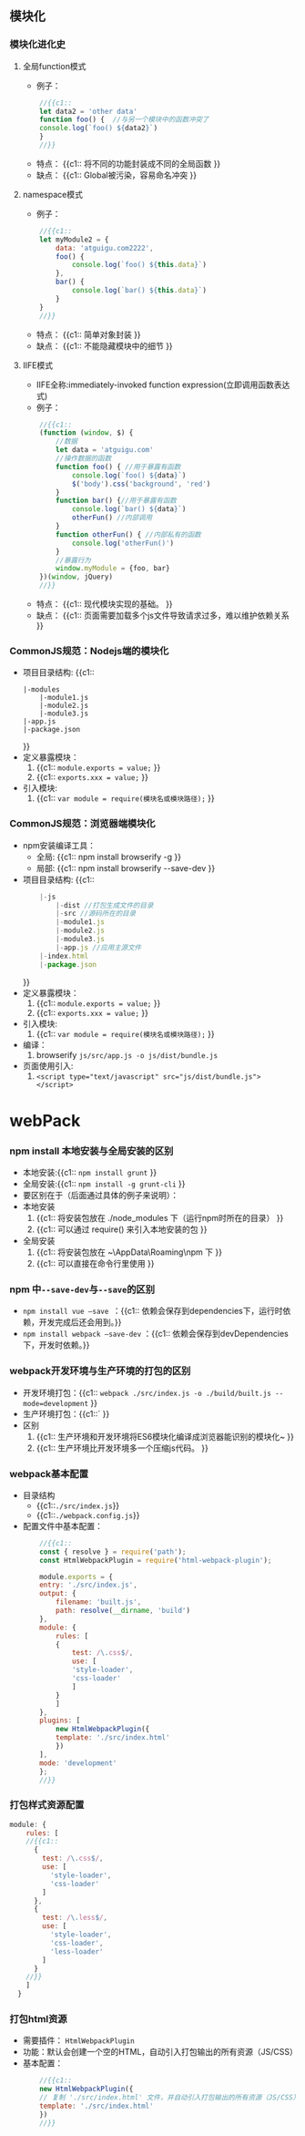 ## 模块化
### 模块化进化史
1. 全局function模式
    + 例子：
    ```js
        //{{c1::
        let data2 = 'other data'
        function foo() {  //与另一个模块中的函数冲突了
        console.log(`foo() ${data2}`)
        }
        //}}
    ```
    + 特点： {{c1:: 将不同的功能封装成不同的全局函数 }}
    + 缺点： {{c1:: Global被污染，容易命名冲突 }}

2. namespace模式
    + 例子：
    ```js
        //{{c1::
        let myModule2 = {
            data: 'atguigu.com2222',
            foo() {
                console.log(`foo() ${this.data}`)
            },
            bar() {
                console.log(`bar() ${this.data}`)
            }
        }
        //}}
    ```
    + 特点： {{c1:: 简单对象封装 }}
    + 缺点： {{c1:: 不能隐藏模块中的细节 }}
3. IIFE模式
    + IIFE全称:immediately-invoked function expression(立即调用函数表达式)
    + 例子：
    ```js
        //{{c1::
        (function (window, $) {
            //数据
            let data = 'atguigu.com'
            //操作数据的函数
            function foo() { //用于暴露有函数
                console.log(`foo() ${data}`)
                $('body').css('background', 'red')
            }
            function bar() {//用于暴露有函数
                console.log(`bar() ${data}`)
                otherFun() //内部调用
            }
            function otherFun() { //内部私有的函数
                console.log('otherFun()')
            }
            //暴露行为
            window.myModule = {foo, bar}
        })(window, jQuery)
        //}}
    ```
    + 特点： {{c1:: 现代模块实现的基础。 }}
    + 缺点： {{c1:: 页面需要加载多个js文件导致请求过多，难以维护依赖关系 }}

### CommonJS规范：Nodejs端的模块化

+ 项目目录结构:
    {{c1::
    ```
    |-modules
        |-module1.js
        |-module2.js
        |-module3.js
    |-app.js
    |-package.json
    ```
    }}
+ 定义暴露模块：
    1.  {{c1:: `module.exports = value;` }}
    2.  {{c1:: `exports.xxx = value;` }}
+ 引入模块:
    1. {{c1:: `var module = require(模块名或模块路径);` }}

### CommonJS规范：浏览器端模块化

+ npm安装编译工具：
  + 全局: {{c1:: npm install browserify -g }}
  + 局部: {{c1:: npm install browserify --save-dev }}
+ 项目目录结构:
    {{c1::
    ```js
        |-js
            |-dist //打包生成文件的目录
            |-src //源码所在的目录
            |-module1.js
            |-module2.js
            |-module3.js
            |-app.js //应用主源文件
        |-index.html
        |-package.json
    ```
    }}
+ 定义暴露模块：
    1. {{c1:: `module.exports = value;` }}
    2. {{c1:: `exports.xxx = value;` }}
+ 引入模块:
    1. {{c1:: `var module = require(模块名或模块路径);` }}
+ 编译：
    1. browserify `js/src/app.js -o js/dist/bundle.js`
+ 页面使用引入:
    1. `<script type="text/javascript" src="js/dist/bundle.js"></script>`



# webPack

### npm install 本地安装与全局安装的区别
+ 本地安装:{{c1:: `npm install grunt`  }}
+ 全局安装:{{c1:: `npm install -g grunt-cli`  }}
+ 要区别在于（后面通过具体的例子来说明）：
+ 本地安装
    1. {{c1:: 将安装包放在 ./node_modules 下（运行npm时所在的目录） }}
    2. {{c1:: 可以通过 require() 来引入本地安装的包 }}
+ 全局安装
    1. {{c1:: 将安装包放在 ~\AppData\Roaming\npm 下 }}
    2. {{c1:: 可以直接在命令行里使用 }}

### npm 中`--save-dev`与`--save`的区别
+ `npm install vue –save `：{{c1:: 依赖会保存到dependencies下，运行时依赖，开发完成后还会用到。}}
+ `npm install webpack –save-dev` ：{{c1:: 依赖会保存到devDependencies下，开发时依赖。}}

### webpack开发环境与生产环境的打包的区别

+ 开发环境打包：{{c1:: `webpack ./src/index.js -o ./build/built.js --mode=development` }}
+ 生产环境打包：{{c1::` }}
+ 区别
    1. {{c1:: 生产环境和开发环境将ES6模块化编译成浏览器能识别的模块化~ }}
    2. {{c1:: 生产环境比开发环境多一个压缩js代码。 }}

### webpack基本配置

+ 目录结构
    + {{c1::`./src/index.js`}}
    + {{c1::`./webpack.config.js`}}
+ 配置文件中基本配置：
    ```js
        //{{c1::
        const { resolve } = require('path');
        const HtmlWebpackPlugin = require('html-webpack-plugin');

        module.exports = {
        entry: './src/index.js',
        output: {
            filename: 'built.js',
            path: resolve(__dirname, 'build')
        },
        module: {
            rules: [
            {
                test: /\.css$/,
                use: [
                'style-loader',
                'css-loader'
                ]
            }
            ]
        },
        plugins: [
            new HtmlWebpackPlugin({
            template: './src/index.html'
            })
        ],
        mode: 'development'
        };
        //}}
    ```

### 打包样式资源配置
```js
module: {
    rules: [
    //{{c1::
      {
        test: /\.css$/,
        use: [
          'style-loader',
          'css-loader'
        ]
      },
      {
        test: /\.less$/,
        use: [
          'style-loader',
          'css-loader',
          'less-loader'
        ]
      }
    //}}
    ]
  }
```


### 打包html资源
+ 需要插件： `HtmlWebpackPlugin`
+ 功能：默认会创建一个空的HTML，自动引入打包输出的所有资源（JS/CSS）
+ 基本配置：
    ```js
        //{{c1::
        new HtmlWebpackPlugin({
        // 复制 './src/index.html' 文件，并自动引入打包输出的所有资源（JS/CSS）
        template: './src/index.html'
        })
        //}}
    ```